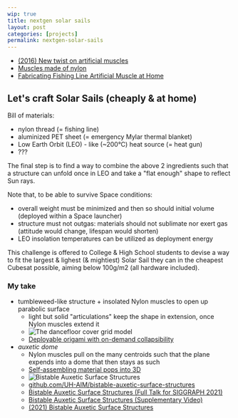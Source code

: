 ```yaml
---
wip: true
title: nextgen solar sails
layout: post
categories: [projects]
permalink: nextgen-solar-sails
---
```


* [(2016) New twist on artificial muscles](https://www.pnas.org/doi/full/10.1073/pnas.1605273113)
* [Muscles made of nylon](https://www.youtube.com/watch?v=Q3GG4JJQRQA)
* [Fabricating Fishing Line Artificial Muscle at Home](https://www.instructables.com/Fabricating-Fishing-Line-Artificial-Muscle-at-Home/)

## Let's craft Solar Sails (cheaply & at home)

Bill of materials:
* nylon thread (= fishing line)
* aluminized PET sheet (= emergency Mylar thermal blanket)
* Low Earth Orbit (LEO) - like (~200°C) heat source (= heat gun)
* ???

The final step is to find a way to combine the above 2 ingredients
such that a structure can unfold once in LEO
and take a "flat enough" shape to reflect Sun rays.

Note that, to be able to survive Space conditions:
* overall weight must be minimized and then so should initial volume (deployed within a Space launcher)
* structure must not outgas: materials should not sublimate nor exert gas (attitude would change, lifespan would shorten)
* LEO insolation temperatures can be utilized as deployment energy

This challenge is offered to College & High School students to devise a way to fit the largest & lighest (& mightiest) Solar Sail
they can in the cheapest Cubesat possible, aiming below 100g/m2 (all hardware included).

### My take
* tumbleweed-like structure + insolated Nylon muscles to open up parabolic surface
	* light but solid "articulations" keep the shape in extension, once Nylon muscles extend it
	* ![The dancefloor cover grid model](https://upload.wikimedia.org/wikipedia/commons/f/f3/Dancepol_net.jpg)
	* [Deployable origami with on-demand collapsibility](https://www.youtube.com/watch?v=pNxY0e3Ng_M)
* *auxetic dome*
	* Nylon muscles pull on the many centroids such that the plane expends into a dome that then stays as such
	* [Self-assembling material pops into 3D](https://www.youtube.com/watch?v=vrOjy-v5JgQ)
	* ![Bistable Auxetic Surface Structures](https://parametrichouse.com/wp-content/uploads/2022/03/Auxetic-Surface-01-min.jpg)
	* [github.com/UH-AIM/bistable-auxetic-surface-structures](https://github.com/UH-AIM/bistable-auxetic-surface-structures)
	* [Bistable Auxetic Surface Structures (Full Talk for SIGGRAPH 2021)](https://www.youtube.com/watch?v=-9mXmNcvbBg)
	* [Bistable Auxetic Surface Structures (Supplementary Video)](https://www.youtube.com/watch?app=desktop&v=UL-OQYvQPO8)
	* [(2021) Bistable Auxetic Surface Structures](https://sci-hub.ru/https://doi.org/10.1145/3450626.3459940)
